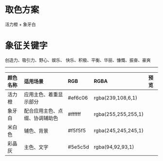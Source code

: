 # 取色方案

活力橙 + 象牙白

# 象征关键字

创造力、吸引力、野心、娱乐、 快乐、积极、平衡、华丽、慷慨、振奋、豪爽

* * *

| 颜色名称 | 适用场景            | RGB     | RGBA                | 预览                          |
| :--- | :-------------- | :------ | :------------------ | :-------------------------- |
| 活力橙  | 应用主色、着重显示部分     | #ef6c06 | rgba(239,108,6,1)   | <i class="color-range"></i> |
| 象牙白  | 配合应用主色、点缀、协调辅助色 | #ffffff | rgba(255,255,255,1) | <i class="color-range"></i> |
| 米白色  | 辅色、背景           | #f5f5f5 | rgba(245,245,245,1) |                             |
| 彩晶灰  | 主色、文字           | #5e5c5d | rgba(94,92,93,1)    |                             |

